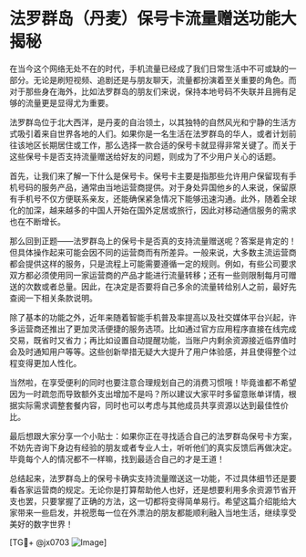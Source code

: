 # 法罗群岛（丹麦）保号卡流量赠送功能大揭秘

在当今这个网络无处不在的时代，手机流量已经成了我们日常生活中不可或缺的一部分。无论是刷短视频、追剧还是与朋友聊天，流量都扮演着至关重要的角色。而对于那些身在海外，比如法罗群岛的朋友们来说，保持本地号码不失联并且拥有足够的流量更是显得尤为重要。

法罗群岛位于北大西洋，是丹麦的自治领土，以其独特的自然风光和宁静的生活方式吸引着来自世界各地的人们。如果你是一名生活在法罗群岛的华人，或者计划前往该地区长期居住或工作，那么选择一款合适的保号卡就显得非常关键了。而关于这些保号卡是否支持流量赠送给好友的问题，则成为了不少用户关心的话题。

首先，让我们来了解一下什么是保号卡。保号卡主要是指那些允许用户保留现有手机号码的服务产品，通常由当地运营商提供。对于身处异国他乡的人来说，保留原有手机号不仅方便联系亲友，还能确保紧急情况下能够迅速沟通。此外，随着全球化的加深，越来越多的中国人开始在国外定居或旅行，因此对移动通信服务的需求也在不断增长。

那么回到正题——法罗群岛上的保号卡是否真的支持流量赠送呢？答案是肯定的！但具体操作起来可能会因不同的运营商而有所差异。一般来说，大多数主流运营商都会提供这样的服务，只是流程上可能需要遵循一定的规则。例如，有些公司要求双方都必须使用同一家运营商的产品才能进行流量转移；还有一些则限制每月可赠送的次数或者总量。因此，在决定是否要将自己多余的流量转给别人之前，最好先查阅一下相关条款说明。

除了基本的功能之外，近年来随着智能手机普及率提高以及社交媒体平台兴起，许多运营商还推出了更加灵活便捷的服务选项。比如通过官方应用程序直接在线完成交易，既省时又省力；再比如设置自动提醒功能，当账户内剩余资源接近临界值时会及时通知用户等等。这些创新举措无疑大大提升了用户体验感，并且使得整个过程变得更加人性化。

当然啦，在享受便利的同时也要注意合理规划自己的消费习惯哦！毕竟谁都不希望因为一时疏忽而导致额外支出增加不是吗？所以建议大家平时多留意账单详情，根据实际需求调整套餐内容，同时也可以考虑与其他成员共享资源以达到最佳性价比。

最后想跟大家分享一个小贴士：如果你正在寻找适合自己的法罗群岛保号卡方案，不妨先咨询下身边有经验的朋友或者专业人士，听听他们的真实反馈后再做决定。毕竟每个人的情况都不一样嘛，找到最适合自己的才是王道！

总结起来，法罗群岛上的保号卡确实支持流量赠送这一功能，不过具体细节还是要看各家运营商的规定。无论你是打算帮助他人也好，还是想要利用多余资源节省开支也罢，只要掌握了正确的方法，这一切都将变得简单易行。希望这篇介绍能给大家带来一些启发，并祝愿每一位在外漂泊的朋友都能顺利融入当地生活，继续享受美好的数字世界！

[TG💪+ @jx0703 ![Image](https://github.com/user-attachments/assets/dbca1d08-cadb-493c-b0ec-ad6f7a83f270)]